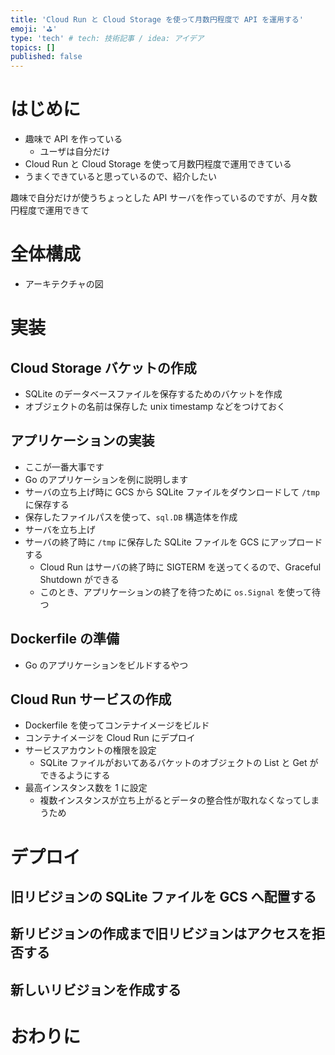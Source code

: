 ```yaml
---
title: 'Cloud Run と Cloud Storage を使って月数円程度で API を運用する'
emoji: '⛳️'
type: 'tech' # tech: 技術記事 / idea: アイデア
topics: []
published: false
---
```


# はじめに

- 趣味で API を作っている
  - ユーザは自分だけ
- Cloud Run と Cloud Storage を使って月数円程度で運用できている
- うまくできていると思っているので、紹介したい

趣味で自分だけが使うちょっとした API サーバを作っているのですが、月々数円程度で運用できて

# 全体構成

- アーキテクチャの図

# 実装

## Cloud Storage バケットの作成

- SQLite のデータベースファイルを保存するためのバケットを作成
- オブジェクトの名前は保存した unix timestamp などをつけておく

## アプリケーションの実装

- ここが一番大事です
- Go のアプリケーションを例に説明します
- サーバの立ち上げ時に GCS から SQLite ファイルをダウンロードして `/tmp` に保存する
- 保存したファイルパスを使って、`sql.DB` 構造体を作成
- サーバを立ち上げ
- サーバの終了時に `/tmp` に保存した SQLite ファイルを GCS にアップロードする
  - Cloud Run はサーバの終了時に SIGTERM を送ってくるので、Graceful Shutdown ができる
  - このとき、アプリケーションの終了を待つために `os.Signal` を使って待つ

## Dockerfile の準備

- Go のアプリケーションをビルドするやつ

## Cloud Run サービスの作成

- Dockerfile を使ってコンテナイメージをビルド
- コンテナイメージを Cloud Run にデプロイ
- サービスアカウントの権限を設定
  - SQLite ファイルがおいてあるバケットのオブジェクトの List と Get ができるようにする
- 最高インスタンス数を 1 に設定
  - 複数インスタンスが立ち上がるとデータの整合性が取れなくなってしまうため

# デプロイ

## 旧リビジョンの SQLite ファイルを GCS へ配置する

## 新リビジョンの作成まで旧リビジョンはアクセスを拒否する

## 新しいリビジョンを作成する

# おわりに
